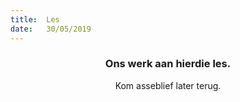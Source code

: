 ```yaml
---
title:  Les
date:   30/05/2019
---
```


### <center>Ons werk aan hierdie les.</center>
<center>Kom asseblief later terug.</center>